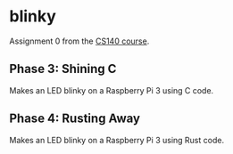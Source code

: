 # blinky
Assignment 0 from the [CS140 course](https://cs140e.sergio.bz/assignments/0-blinky/).


## Phase 3: Shining C
Makes an LED blinky on a Raspberry Pi 3 using C code.

## Phase 4: Rusting Away
Makes an LED blinky on a Raspberry Pi 3 using Rust code.

